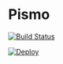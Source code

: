 # Pismo

[![Build Status](https://travis-ci.com/julioc98/pismo.svg?token=4SjCRRz2dpNCgC3iccDx&branch=master)](https://travis-ci.com/julioc98/pismo)

[![Deploy](https://www.herokucdn.com/deploy/button.svg)](https://heroku.com/deploy?template=https://github.com/julioc98/pismo)
